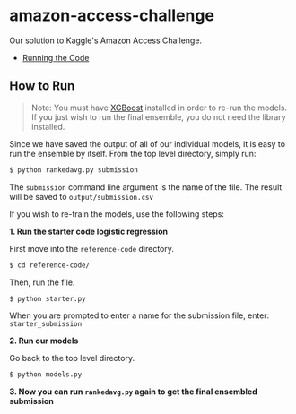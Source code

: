 # amazon-access-challenge
Our solution to Kaggle's Amazon Access Challenge.

- [Running the Code](#how-to-run)

## How to Run
> Note: You must have [XGBoost](https://xgboost.readthedocs.io/en/latest/) installed in order to re-run the models. If you just wish to run the final ensemble, you do not need the library installed.

Since we have saved the output of all of our individual models, it is easy to run the ensemble by itself. From the top level directory, simply run:

```bash
$ python rankedavg.py submission
```

The `submission` command line argument is the name of the file. The result will be saved to `output/submission.csv`

If you wish to re-train the models, use the following steps:

**1. Run the starter code logistic regression**

First move into the `reference-code` directory.

```bash
$ cd reference-code/
```

Then, run the file.

```bash
$ python starter.py
```

When you are prompted to enter a name for the submission file, enter: `starter_submission`

**2. Run our models**

Go back to the top level directory.

```bash
$ python models.py
```

**3. Now you can run `rankedavg.py` again to get the final ensembled submission**
